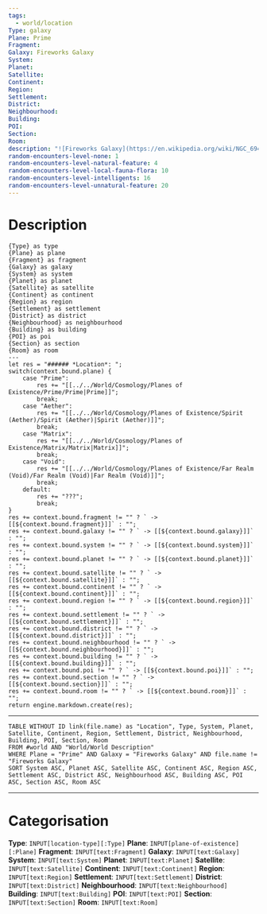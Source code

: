 ```yaml
---
tags:
  - world/location
Type: galaxy
Plane: Prime
Fragment: 
Galaxy: Fireworks Galaxy
System: 
Planet: 
Satellite: 
Continent: 
Region: 
Settlement: 
District: 
Neighbourhood: 
Building: 
POI: 
Section: 
Room: 
description: "![Fireworks Galaxy](https://en.wikipedia.org/wiki/NGC_6946)"
random-encounters-level-none: 1
random-encounters-level-natural-feature: 4
random-encounters-level-local-fauna-flora: 10
random-encounters-level-intelligents: 16
random-encounters-level-unnatural-feature: 20
---
```

# Description
```meta-bind-js-view
{Type} as type
{Plane} as plane
{Fragment} as fragment
{Galaxy} as galaxy
{System} as system
{Planet} as planet
{Satellite} as satellite
{Continent} as continent
{Region} as region
{Settlement} as settlement
{District} as district
{Neighbourhood} as neighbourhood
{Building} as building
{POI} as poi
{Section} as section
{Room} as room
---
let res = "###### *Location*: ";
switch(context.bound.plane) {
	case "Prime":
		res += "[[../../World/Cosmology/Planes of Existence/Prime/Prime|Prime]]";
		break;
	case "Aether":
		res += "[[../../World/Cosmology/Planes of Existence/Spirit (Aether)/Spirit (Aether)|Spirit (Aether)]]";
		break;
	case "Matrix":
		res += "[[../../World/Cosmology/Planes of Existence/Matrix/Matrix|Matrix]]";
		break;
	case "Void":
		res += "[[../../World/Cosmology/Planes of Existence/Far Realm (Void)/Far Realm (Void)|Far Realm (Void)]]";
		break;
	default:
		res += "???";
		break;
}
res += context.bound.fragment != "" ? ` -> [[${context.bound.fragment}]]` : "";
res += context.bound.galaxy != "" ? ` -> [[${context.bound.galaxy}]]` : "";
res += context.bound.system != "" ? ` -> [[${context.bound.system}]]` : "";
res += context.bound.planet != "" ? ` -> [[${context.bound.planet}]]` : "";
res += context.bound.satellite != "" ? ` -> [[${context.bound.satellite}]]` : "";
res += context.bound.continent != "" ? ` -> [[${context.bound.continent}]]` : "";
res += context.bound.region != "" ? ` -> [[${context.bound.region}]]` : "";
res += context.bound.settlement != "" ? ` -> [[${context.bound.settlement}]]` : "";
res += context.bound.district != "" ? ` -> [[${context.bound.district}]]` : "";
res += context.bound.neighbourhood != "" ? ` -> [[${context.bound.neighbourhood}]]` : "";
res += context.bound.building != "" ? ` -> [[${context.bound.building}]]` : "";
res += context.bound.poi != "" ? ` -> [[${context.bound.poi}]]` : "";
res += context.bound.section != "" ? ` -> [[${context.bound.section}]]` : "";
res += context.bound.room != "" ? ` -> [[${context.bound.room}]]` : "";
return engine.markdown.create(res);
```





---
```dataview
TABLE WITHOUT ID link(file.name) as "Location", Type, System, Planet, Satellite, Continent, Region, Settlement, District, Neighbourhood, Building, POI, Section, Room
FROM #world AND "World/World Description"
WHERE Plane = "Prime" AND Galaxy = "Fireworks Galaxy" AND file.name != "Fireworks Galaxy"
SORT System ASC, Planet ASC, Satellite ASC, Continent ASC, Region ASC, Settlement ASC, District ASC, Neighbourhood ASC, Building ASC, POI ASC, Section ASC, Room ASC
```

---
# Categorisation
**Type**: `INPUT[location-type][:Type]`
**Plane**: `INPUT[plane-of-existence][:Plane]`
**Fragment**: `INPUT[text:Fragment]`
**Galaxy**: `INPUT[text:Galaxy]`
**System**: `INPUT[text:System]`
**Planet**: `INPUT[text:Planet]`
**Satellite**: `INPUT[text:Satellite]`
**Continent**: `INPUT[text:Continent]`
**Region**: `INPUT[text:Region]`
**Settlement**: `INPUT[text:Settlement]`
**District**: `INPUT[text:District]`
**Neighbourhood**: `INPUT[text:Neighbourhood]`
**Building**: `INPUT[text:Building]`
**POI**: `INPUT[text:POI]`
**Section**: `INPUT[text:Section]`
**Room**: `INPUT[text:Room]`
